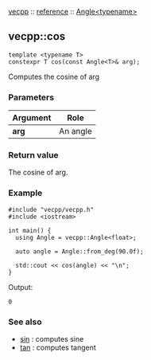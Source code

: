 [vecpp](../../) :: [reference](../) :: [Angle<typename\>](./)
## vecpp::cos

```
template <typename T>
constexpr T cos(const Angle<T>& arg);
```

Computes the cosine of arg

### Parameters

Argument | Role
---------|---------------------------------
**arg**  | An angle

### Return value

The cosine of arg.

### Example

```
#include "vecpp/vecpp.h"
#include <iostream>

int main() {
  using Angle = vecpp::Angle<float>;

  auto angle = Angle::from_deg(90.0f);

  std::cout << cos(angle) << "\n";
}
```

Output:
```
0
```

### See also
* [sin](sin.md) : computes sine
* [tan](tan.md) : computes tangent
